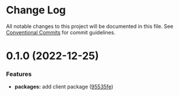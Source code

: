 # Change Log

All notable changes to this project will be documented in this file.
See [Conventional Commits](https://conventionalcommits.org) for commit guidelines.

# 0.1.0 (2022-12-25)

### Features

- **packages:** add client package ([95535fe](https://github.com/TazDeCoder/jsminigames/commit/95535fe970bca47423e46715f0c201c9571d2b5a))
